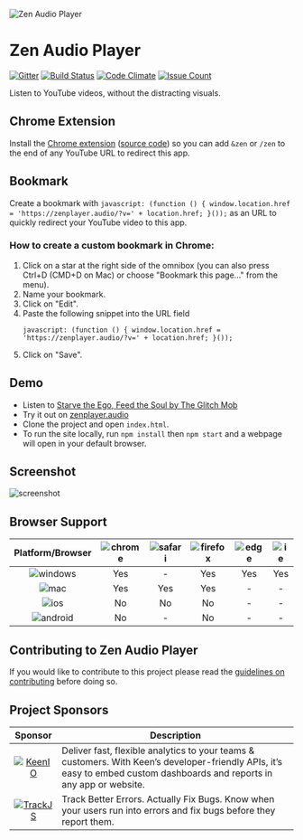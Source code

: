 ![Zen Audio Player](img/zen-audio-player-113.png)
# Zen Audio Player

[![Gitter](https://badges.gitter.im/Join%20Chat.svg)](https://gitter.im/zen-audio-player/zen-audio-player.github.io?utm_source=badge&utm_medium=badge&utm_campaign=pr-badge)
[![Build Status](https://travis-ci.org/zen-audio-player/zen-audio-player.github.io.svg?branch=master)](https://travis-ci.org/zen-audio-player/zen-audio-player.github.io)
[![Code Climate](https://codeclimate.com/github/zen-audio-player/zen-audio-player.github.io/badges/gpa.svg)](https://codeclimate.com/github/zen-audio-player/zen-audio-player.github.io)
[![Issue Count](https://codeclimate.com/github/zen-audio-player/zen-audio-player.github.io/badges/issue_count.svg)](https://codeclimate.com/github/zen-audio-player/zen-audio-player.github.io)

Listen to YouTube videos, without the distracting visuals.

## Chrome Extension

Install the [Chrome extension](https://chrome.google.com/webstore/detail/zen-youtube-audio-player/jlkomkpeedajclllhhfkloddbihmcjlm) ([source code](https://github.com/zen-audio-player/extension-chrome)) so you can add `&zen` or `/zen` to the end of any YouTube URL to redirect this app.

## Bookmark

Create a bookmark with `javascript: (function () { window.location.href = 'https://zenplayer.audio/?v=' + location.href; }());` as an URL to quickly redirect your YouTube video to this app.

### How to create a custom bookmark in Chrome:  
1. Click on a star at the right side of the omnibox (you can also press Ctrl+D (CMD+D on Mac) or choose "Bookmark this page..." from the menu).  
2. Name your bookmark.  
3. Click on "Edit".  
4. Paste the following snippet into the URL field
    ```
    javascript: (function () { window.location.href = 'https://zenplayer.audio/?v=' + location.href; }());
    ```
5. Click on "Save".  

## Demo

* Listen to [Starve the Ego, Feed the Soul by The Glitch Mob](http://zenplayer.audio/?v=koJv-j1usoI)
* Try it out on [zenplayer.audio](http://zenplayer.audio/)
* Clone the project and open `index.html`.
* To run the site locally, run `npm install` then `npm start` and a webpage will open in your default browser.

## Screenshot

![screenshot](img/screenshot.png)

## Browser Support

|Platform/Browser|![chrome](img/icons/chrome.png)|![safari](img/icons/safari.png)|![firefox](img/icons/firefox.png)|![edge](img/icons/edge.png)|![ie](img/icons/ie.png)|
|:---:|:---:|:---:|:---:|:---:|:---:|
|![windows](img/icons/windows.png)|Yes|-|Yes|Yes|Yes|
|![mac](img/icons/mac.png)|Yes|Yes|Yes|-|-|
|![ios](img/icons/ios.png)|No|No|No|-|-|
|![android](img/icons/android.png)|No|-|No|-|-|

## Contributing to Zen Audio Player

If you would like to contribute to this project please read the [guidelines on contributing](.github/CONTRIBUTING.md) before doing so.

## Project Sponsors
|Sponsor|Description|
|:---:|---|
|[![KeenIO](img/keen_logo.png)](https://keen.io/)     				      |Deliver fast, flexible analytics to your teams & customers. With Keen’s developer-friendly APIs, it’s easy to embed custom dashboards and reports in any app or website.|
|[![TrackJS](img/trackjs_logo.png)](https://trackjs.com/)                 |Track Better Errors. Actually Fix Bugs. Know when your users run into errors and fix bugs before they report them.|
